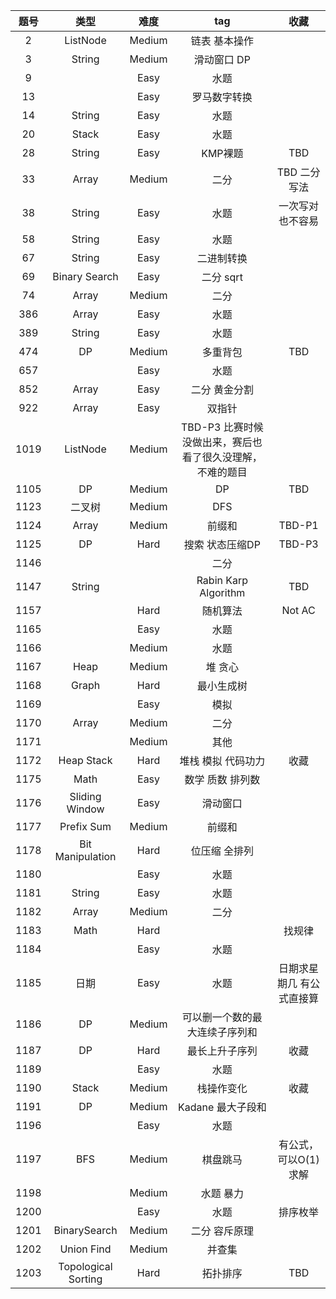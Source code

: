 |题号|类型|难度|tag|收藏|
|:---:|:---:|:---:|:---:|:---:|
|2|ListNode|Medium|链表 基本操作|
|3|String|Medium|滑动窗口 DP| |
|9| |Easy|水题|
|13| |Easy|罗马数字转换|
|14|String|Easy|水题|
|20|Stack|Easy|水题|
|28|String|Easy|KMP裸题|TBD|
|33|Array|Medium|二分|TBD 二分写法|
|38|String|Easy|水题|一次写对也不容易|
|58|String|Easy|水题| |
|67|String|Easy|二进制转换| |
|69|Binary Search|Easy|二分 sqrt| |
|74|Array|Medium|二分|
|386|Array|Easy|水题|
|389|String|Easy|水题|
|474|DP|Medium|多重背包|TBD|
|657| |Easy|水题|
|852|Array|Easy|二分 黄金分割|
|922|Array|Easy|双指针|
|1019|ListNode|Medium|TBD-P3 比赛时候没做出来，赛后也看了很久没理解，不难的题目|
|1105|DP|Medium|DP|TBD|
|1123|二叉树|Medium|DFS|
|1124|Array|Medium|前缀和|TBD-P1|
|1125|DP|Hard|搜索 状态压缩DP|TBD-P3|
|1146| | |二分|
|1147|String| |Rabin Karp Algorithm|TBD|
|1157| |Hard|随机算法|Not AC|
|1165| |Easy|水题|
|1166| |Medium|水题|
|1167|Heap|Medium|堆 贪心|
|1168|Graph|Hard|最小生成树|
|1169| |Easy|模拟|
|1170|Array|Medium|二分|
|1171| |Medium|其他|
|1172|Heap Stack|Hard|堆栈 模拟 代码功力|收藏|
|1175|Math|Easy|数学 质数 排列数|
|1176|Sliding Window |Easy|滑动窗口|
|1177|Prefix Sum |Medium|前缀和|
|1178|Bit Manipulation|Hard|位压缩 全排列|
|1180| |Easy|水题|
|1181|String|Easy|水题|
|1182|Array|Medium|二分|
|1183|Math|Hard||找规律|
|1184| |Easy|水题|
|1185|日期|Easy|水题|日期求星期几 有公式直接算|
|1186|DP|Medium|可以删一个数的最大连续子序列和||
|1187|DP|Hard|最长上升子序列|收藏|
|1189| |Easy|水题|
|1190|Stack|Medium|栈操作变化|收藏|
|1191|DP|Medium|Kadane 最大子段和| |
|1196| |Easy|水题| |
|1197|BFS|Medium|棋盘跳马|有公式，可以O(1)求解|
|1198| |Medium|水题 暴力| |
|1200| |Easy|水题|排序枚举|
|1201|BinarySearch|Medium|二分 容斥原理| |
|1202|Union Find|Medium|并查集| |
|1203|Topological Sorting|Hard|拓扑排序|TBD|